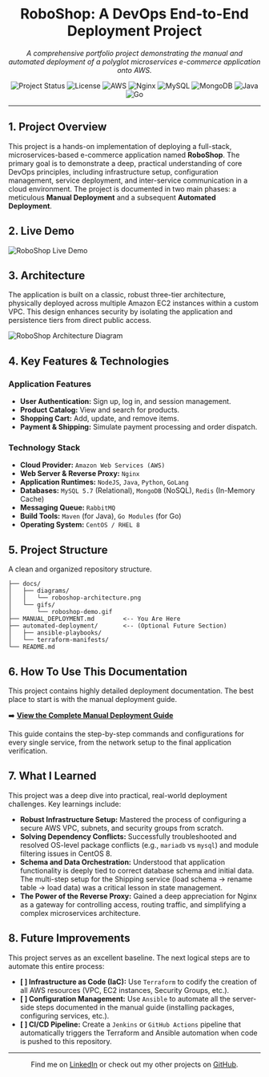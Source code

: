 <!-- 
=================================================================================
!!! HELLO! THIS IS YOUR README TEMPLATE !!!
Fill in the sections below. The comments like this one will not be visible in the
final rendered README.
=================================================================================
-->

<h1 align="center">RoboShop: A DevOps End-to-End Deployment Project</h1>
<p align="center">
  <em>A comprehensive portfolio project demonstrating the manual and automated deployment of a polyglot microservices e-commerce application onto AWS.</em>
</p>

<!-- Badges are a great way to show off! Go to shields.io to create your own. -->
<p align="center">
  <img src="https://img.shields.io/badge/Project%20Status-Complete-green.svg" alt="Project Status">
  <img src="https://img.shields.io/badge/License-MIT-blue.svg" alt="License">
  <img src="https://img.shields.io/badge/AWS-232F3E?style=for-the-badge&logo=amazon-aws&logoColor=white" alt="AWS">
  <img src="https://img.shields.io/badge/Nginx-009639?style=for-the-badge&logo=nginx&logoColor=white" alt="Nginx">
  <img src="https://img.shields.io/badge/MySQL-4479A1?style=for-the-badge&logo=mysql&logoColor=white" alt="MySQL">
  <img src="https://img.shields.io/badge/MongoDB-47A248?style=for-the-badge&logo=mongodb&logoColor=white" alt="MongoDB">
  <img src="https://img.shields.io/badge/Java-ED8B00?style=for-the-badge&logo=java&logoColor=white" alt="Java">
  <img src="https://img.shields.io/badge/Go-00ADD8?style=for-the-badge&logo=go&logoColor=white" alt="Go">
</p>

---

## 1. Project Overview

This project is a hands-on implementation of deploying a full-stack, microservices-based e-commerce application named **RoboShop**. The primary goal is to demonstrate a deep, practical understanding of core DevOps principles, including infrastructure setup, configuration management, service deployment, and inter-service communication in a cloud environment. The project is documented in two main phases: a meticulous **Manual Deployment** and a subsequent **Automated Deployment**.

## 2. Live Demo

<!--
!!! ACTION ITEM !!!
Record a short GIF of you using the application!
1. Start recording your screen (Use a tool like LICEcap, Giphy Capture, or Kap).
2. Browse your running application: open the homepage, click a product, add it to the cart.
3. Save the recording as a GIF and place it in a 'docs/gifs' folder in your repository.
4. Replace the link below.
-->

![RoboShop Live Demo](docs/gifs/roboshop-demo.gif)

## 3. Architecture

The application is built on a classic, robust three-tier architecture, physically deployed across multiple Amazon EC2 instances within a custom VPC. This design enhances security by isolating the application and persistence tiers from direct public access.

<!--
!!! ACTION ITEM !!!
Create your architecture diagram!
1. Use a free tool like app.diagrams.net or Lucidchart.
2. Export it as a .png or .svg file and place it in a 'docs/diagrams' folder.
3. Replace the link below.
-->

![RoboShop Architecture Diagram](docs/diagrams/roboshop-architecture.png)

## 4. Key Features & Technologies

### Application Features
- **User Authentication:** Sign up, log in, and session management.
- **Product Catalog:** View and search for products.
- **Shopping Cart:** Add, update, and remove items.
- **Payment & Shipping:** Simulate payment processing and order dispatch.

### Technology Stack
- **Cloud Provider:** `Amazon Web Services (AWS)`
- **Web Server & Reverse Proxy:** `Nginx`
- **Application Runtimes:** `NodeJS`, `Java`, `Python`, `GoLang`
- **Databases:** `MySQL 5.7` (Relational), `MongoDB` (NoSQL), `Redis` (In-Memory Cache)
- **Messaging Queue:** `RabbitMQ`
- **Build Tools:** `Maven` (for Java), `Go Modules` (for Go)
- **Operating System:** `CentOS / RHEL 8`

## 5. Project Structure

A clean and organized repository structure.

```roboshop-project/
├── docs/
│   ├── diagrams/
│   │   └── roboshop-architecture.png
│   └── gifs/
│       └── roboshop-demo.gif
├── MANUAL_DEPLOYMENT.md        <-- You Are Here
├── automated-deployment/       <-- (Optional Future Section)
│   ├── ansible-playbooks/
│   └── terraform-manifests/
└── README.md
```

## 6. How To Use This Documentation

This project contains highly detailed deployment documentation. The best place to start is with the manual deployment guide.

➡️ **[View the Complete Manual Deployment Guide](./MANUAL_DEPLOYMENT.md)**

This guide contains the step-by-step commands and configurations for every single service, from the network setup to the final application verification.

## 7. What I Learned

This project was a deep dive into practical, real-world deployment challenges. Key learnings include:
- **Robust Infrastructure Setup:** Mastered the process of configuring a secure AWS VPC, subnets, and security groups from scratch.
- **Solving Dependency Conflicts:** Successfully troubleshooted and resolved OS-level package conflicts (e.g., `mariadb` vs `mysql`) and module filtering issues in CentOS 8.
- **Schema and Data Orchestration:** Understood that application functionality is deeply tied to correct database schema and initial data. The multi-step setup for the Shipping service (load schema -> rename table -> load data) was a critical lesson in state management.
- **The Power of the Reverse Proxy:** Gained a deep appreciation for Nginx as a gateway for controlling access, routing traffic, and simplifying a complex microservices architecture.

## 8. Future Improvements

This project serves as an excellent baseline. The next logical steps are to automate this entire process:
- **[ ] Infrastructure as Code (IaC):** Use `Terraform` to codify the creation of all AWS resources (VPC, EC2 instances, Security Groups, etc.).
- **[ ] Configuration Management:** Use `Ansible` to automate all the server-side steps documented in the manual guide (installing packages, configuring services, etc.).
- **[ ] CI/CD Pipeline:** Create a `Jenkins` or `GitHub Actions` pipeline that automatically triggers the Terraform and Ansible automation when code is pushed to this repository.

<!-- 
This section is optional, but professional!
-->
---
<p align="center">
  Find me on <a href="[Your LinkedIn URL]">LinkedIn</a> or check out my other projects on <a href="[Your GitHub Profile URL]">GitHub</a>.
</p>